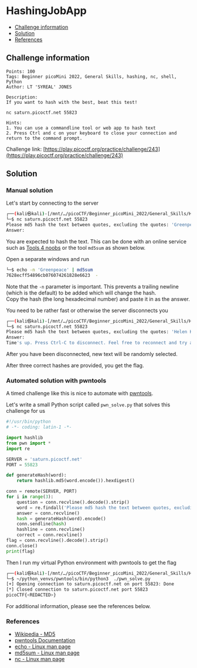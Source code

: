 # HashingJobApp

- [Challenge information](#challenge-information)
- [Solution](#solution)
- [References](#references)

## Challenge information
```
Points: 100
Tags: Beginner picoMini 2022, General Skills, hashing, nc, shell, Python
Author: LT 'SYREAL' JONES

Description:
If you want to hash with the best, beat this test!

nc saturn.picoctf.net 55823

Hints:
1. You can use a commandline tool or web app to hash text
2. Press Ctrl and c on your keyboard to close your connection and return to the command prompt.
```
Challenge link: [https://play.picoctf.org/practice/challenge/243](https://play.picoctf.org/practice/challenge/243)

## Solution

### Manual solution

Let's start by connecting to the server
```bash
┌──(kali㉿kali)-[/mnt/…/picoCTF/Beginner_picoMini_2022/General_Skills/HashingJobApp]
└─$ nc saturn.picoctf.net 55823
Please md5 hash the text between quotes, excluding the quotes: 'Greenpeace'
Answer: 
```

You are expected to hash the text. This can be done with an online service such as [Tools 4 noobs](https://www.tools4noobs.com/online_tools/hash/) or the tool `md5sum` as shown below.

Open a separate windows and run
```bash
└─$ echo -n 'Greenpeace' | md5sum                                                  
7628ecff54896cb076074261828e6623  -
```

Note that the `-n` parameter is important. This prevents a trailing newline (which is the default) to be added which will change the hash.  
Copy the hash (the long hexadecimal number) and paste it in as the answer.

You need to be rather fast or otherwise the server disconnects you
```bash
┌──(kali㉿kali)-[/mnt/…/picoCTF/Beginner_picoMini_2022/General_Skills/HashingJobApp]
└─$ nc saturn.picoctf.net 55823
Please md5 hash the text between quotes, excluding the quotes: 'Helen Keller'
Answer: 
Time's up. Press Ctrl-C to disconnect. Feel free to reconnect and try again.
```

After you have been disconnected, new text will be randomly selected.

After three correct hashes are provided, you get the flag.

### Automated solution with pwntools

A timed challenge like this is nice to automate with [pwntools](https://docs.pwntools.com/en/stable/index.html).

Let's write a small Python script called `pwn_solve.py` that solves this challenge for us
```python
#!/usr/bin/python
# -*- coding: latin-1 -*-

import hashlib
from pwn import *
import re

SERVER = 'saturn.picoctf.net'
PORT = 55823

def generateHash(word): 
    return hashlib.md5(word.encode()).hexdigest()

conn = remote(SERVER, PORT)
for i in range(3):
    question = conn.recvline().decode().strip()
    word = re.findall('Please md5 hash the text between quotes, excluding the quotes: \'(.*)\'', question)[0]
    answer = conn.recvline()
    hash = generateHash(word).encode()
    conn.sendline(hash)
    hashline = conn.recvline()
    correct = conn.recvline()
flag = conn.recvline().decode().strip()
conn.close()
print(flag)
```

Then I run my virtual Python environment with pwntools to get the flag
```bash
┌──(kali㉿kali)-[/mnt/…/picoCTF/Beginner_picoMini_2022/General_Skills/HashingJobApp]
└─$ ~/python_venvs/pwntools/bin/python3  ./pwn_solve.py
[+] Opening connection to saturn.picoctf.net on port 55823: Done
[*] Closed connection to saturn.picoctf.net port 55823
picoCTF{<REDACTED>}
```

For additional information, please see the references below.

### References

- [Wikipedia - MD5](https://en.wikipedia.org/wiki/MD5)
- [pwntools Documentation](https://docs.pwntools.com/en/stable/index.html)
- [echo - Linux man page](https://linux.die.net/man/1/echo)
- [md5sum - Linux man page](https://linux.die.net/man/1/md5sum)
- [nc - Linux man page](https://linux.die.net/man/1/nc)

